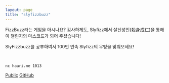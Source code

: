 ```yaml
---
layout: page
title: "slyfizzbuzz"
---
```


FizzBuzz라는 게임을 아시나요? 감사하게도, Slyfizz께서 살신성인(殺身成仁)을 통해 이 챌린지의 마스코드가 되어 주셨습니다!

SlyFizzbuzz를 공부하여서 100번 연속 Slyfizz의 무빙을 맞춰보세요!

<br>

`nc haari.me 1013`

[Public](../public/slyfizzbuzz.zip)
[GitHub](https://github.com/soon-haari/my-ctf-challenges/tree/main/2023-hspace-league/slyfizzbuzz)
